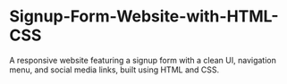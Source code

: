 # Signup-Form-Website-with-HTML-CSS
A responsive website featuring a signup form with a clean UI, navigation menu, and social media links, built using HTML and CSS.
